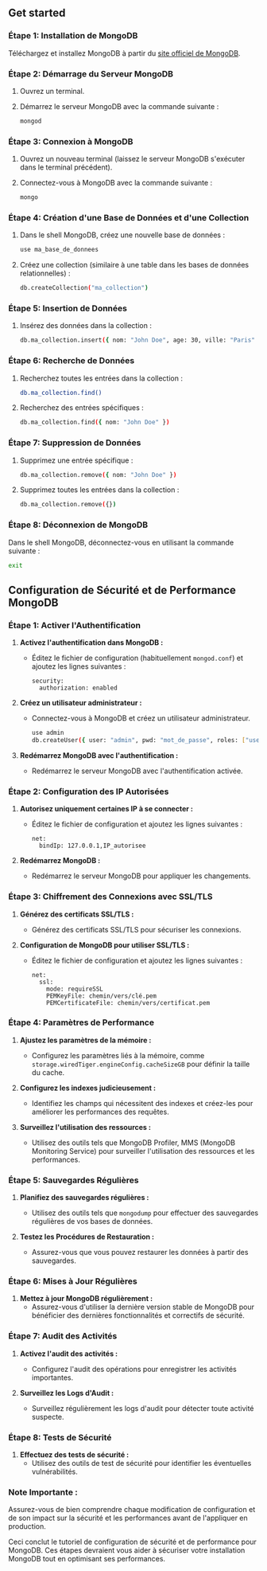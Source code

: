 ## Get started



### Étape 1: Installation de MongoDB

Téléchargez et installez MongoDB à partir du [site officiel de MongoDB](https://www.mongodb.com/try/download/community).

### Étape 2: Démarrage du Serveur MongoDB

1. Ouvrez un terminal.

2. Démarrez le serveur MongoDB avec la commande suivante :
   ```bash
   mongod
   ```

### Étape 3: Connexion à MongoDB

1. Ouvrez un nouveau terminal (laissez le serveur MongoDB s'exécuter dans le terminal précédent).

2. Connectez-vous à MongoDB avec la commande suivante :
   ```bash
   mongo
   ```

### Étape 4: Création d'une Base de Données et d'une Collection

1. Dans le shell MongoDB, créez une nouvelle base de données :
   ```bash
   use ma_base_de_donnees
   ```

2. Créez une collection (similaire à une table dans les bases de données relationnelles) :
   ```bash
   db.createCollection("ma_collection")
   ```

### Étape 5: Insertion de Données

1. Insérez des données dans la collection :
   ```bash
   db.ma_collection.insert({ nom: "John Doe", age: 30, ville: "Paris" })
   ```

### Étape 6: Recherche de Données

1. Recherchez toutes les entrées dans la collection :
   ```bash
   db.ma_collection.find()
   ```

2. Recherchez des entrées spécifiques :
   ```bash
   db.ma_collection.find({ nom: "John Doe" })
   ```

### Étape 7: Suppression de Données

1. Supprimez une entrée spécifique :
   ```bash
   db.ma_collection.remove({ nom: "John Doe" })
   ```

2. Supprimez toutes les entrées dans la collection :
   ```bash
   db.ma_collection.remove({})
   ```

### Étape 8: Déconnexion de MongoDB

Dans le shell MongoDB, déconnectez-vous en utilisant la commande suivante :
   ```bash
   exit
   ```

## Configuration de Sécurité et de Performance MongoDB

### Étape 1: Activer l'Authentification

1. **Activez l'authentification dans MongoDB :**
   - Éditez le fichier de configuration (habituellement `mongod.conf`) et ajoutez les lignes suivantes :
     ```
     security:
       authorization: enabled
     ```

2. **Créez un utilisateur administrateur :**
   - Connectez-vous à MongoDB et créez un utilisateur administrateur.
     ```bash
     use admin
     db.createUser({ user: "admin", pwd: "mot_de_passe", roles: ["userAdminAnyDatabase"] })
     ```

3. **Redémarrez MongoDB avec l'authentification :**
   - Redémarrez le serveur MongoDB avec l'authentification activée.

### Étape 2: Configuration des IP Autorisées

1. **Autorisez uniquement certaines IP à se connecter :**
   - Éditez le fichier de configuration et ajoutez les lignes suivantes :
     ```
     net:
       bindIp: 127.0.0.1,IP_autorisee
     ```

2. **Redémarrez MongoDB :**
   - Redémarrez le serveur MongoDB pour appliquer les changements.

### Étape 3: Chiffrement des Connexions avec SSL/TLS

1. **Générez des certificats SSL/TLS :**
   - Générez des certificats SSL/TLS pour sécuriser les connexions.

2. **Configuration de MongoDB pour utiliser SSL/TLS :**
   - Éditez le fichier de configuration et ajoutez les lignes suivantes :
     ```
     net:
       ssl:
         mode: requireSSL
         PEMKeyFile: chemin/vers/clé.pem
         PEMCertificateFile: chemin/vers/certificat.pem
     ```

### Étape 4: Paramètres de Performance

1. **Ajustez les paramètres de la mémoire :**
   - Configurez les paramètres liés à la mémoire, comme `storage.wiredTiger.engineConfig.cacheSizeGB` pour définir la taille du cache.

2. **Configurez les indexes judicieusement :**
   - Identifiez les champs qui nécessitent des indexes et créez-les pour améliorer les performances des requêtes.

3. **Surveillez l'utilisation des ressources :**
   - Utilisez des outils tels que MongoDB Profiler, MMS (MongoDB Monitoring Service) pour surveiller l'utilisation des ressources et les performances.

### Étape 5: Sauvegardes Régulières

1. **Planifiez des sauvegardes régulières :**
   - Utilisez des outils tels que `mongodump` pour effectuer des sauvegardes régulières de vos bases de données.

2. **Testez les Procédures de Restauration :**
   - Assurez-vous que vous pouvez restaurer les données à partir des sauvegardes.

### Étape 6: Mises à Jour Régulières

1. **Mettez à jour MongoDB régulièrement :**
   - Assurez-vous d'utiliser la dernière version stable de MongoDB pour bénéficier des dernières fonctionnalités et correctifs de sécurité.

### Étape 7: Audit des Activités

1. **Activez l'audit des activités :**
   - Configurez l'audit des opérations pour enregistrer les activités importantes.

2. **Surveillez les Logs d'Audit :**
   - Surveillez régulièrement les logs d'audit pour détecter toute activité suspecte.

### Étape 8: Tests de Sécurité

1. **Effectuez des tests de sécurité :**
   - Utilisez des outils de test de sécurité pour identifier les éventuelles vulnérabilités.

### Note Importante :
Assurez-vous de bien comprendre chaque modification de configuration et de son impact sur la sécurité et les performances avant de l'appliquer en production.

Ceci conclut le tutoriel de configuration de sécurité et de performance pour MongoDB. Ces étapes devraient vous aider à sécuriser votre installation MongoDB tout en optimisant ses performances.


